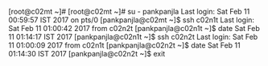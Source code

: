 [root@c02mt ~]# 
[root@c02mt ~]# su - pankpanjla
Last login: Sat Feb 11 00:59:57 IST 2017 on pts/0
[pankpanjla@c02mt ~]$ ssh c02n1t
Last login: Sat Feb 11 01:00:42 2017 from c02n2t
[pankpanjla@c02n1t ~]$ date
Sat Feb 11 01:14:17 IST 2017
[pankpanjla@c02n1t ~]$ ssh c02n2t
Last login: Sat Feb 11 01:00:09 2017 from c02n1t
[pankpanjla@c02n2t ~]$ date
Sat Feb 11 01:14:30 IST 2017
[pankpanjla@c02n2t ~]$ exit
